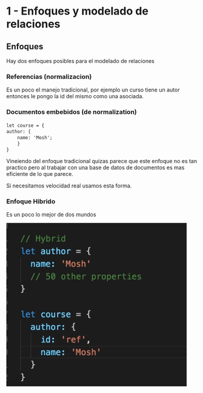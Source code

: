# 1 - Enfoques y modelado de relaciones

## Enfoques

Hay dos enfoques posibles para el modelado de relaciones 

### Referencias \(normalizacion\)

Es un poco el manejo tradicional, por ejemplo un curso tiene un autor entonces le pongo la id del mismo como una asociada.

### Documentos embebidos \(de normalization\)

```text
let course = {
author: {
    name: 'Mosh';
    }
}
```

Vineiendo del enfoque tradicional quizas parece que este enfoque no es tan practico pero al trabajar con una base de datos de documentos es mas eficiente de lo que parece.

Si necesitamos velocidad real usamos esta forma.

### Enfoque Hibrido

Es un poco lo mejor de dos mundos

![](../../../.gitbook/assets/imagen%20%28551%29.png)

## 





